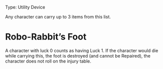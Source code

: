 Type: Utility Device

Any character can carry up to 3 items from this list.
# Robo-Rabbit’s Foot

A character with luck 0 counts as having Luck 1. If the character would die while carrying this, the foot is destroyed (and cannot be Repaired), the character does not roll on the injury table.